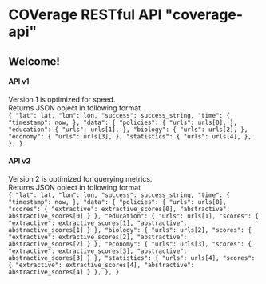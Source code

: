 # COVerage RESTful API "coverage-api"

## Welcome!

#### API v1

Version 1 is optimized for speed.  
Returns JSON object in following format  
`
{
        "lat": lat,
        "lon": lon,
        "success": success_string,
        "time": {
            "timestamp": now,
        },
        "data": {
            "policies": {
                "urls": urls[0],
            },
            "education": {
                "urls": urls[1],
            },
            "biology": {
                "urls": urls[2],
            },
            "economy": {
                "urls": urls[3],
            },
            "statistics": {
                "urls": urls[4],
            },
        },
    }
    `

#### API v2

Version 2 is optimized for querying metrics.  
Returns JSON object in following format  
`{
        "lat": lat,
        "lon": lon,
        "success": success_string,
        "time": {
            "timestamp": now,
        },
        "data": {
            "policies": {
                "urls": urls[0],
                "scores": {
                    "extractive": extractive_scores[0],
                    "abstractive": abstractive_scores[0]
                }
            },
            "education": {
                "urls": urls[1],
                "scores": {
                    "extractive": extractive_scores[1],
                    "abstractive": abstractive_scores[1]
                }
            },
            "biology": {
                "urls": urls[2],
                "scores": {
                    "extractive": extractive_scores[2],
                    "abstractive": abstractive_scores[2]
                }
            },
            "economy": {
                "urls": urls[3],
                "scores": {
                    "extractive": extractive_scores[3],
                    "abstractive": abstractive_scores[3]
                }
            },
            "statistics": {
                "urls": urls[4],
                "scores": {
                    "extractive": extractive_scores[4],
                    "abstractive": abstractive_scores[4]
                }
            },
        },
    }`
